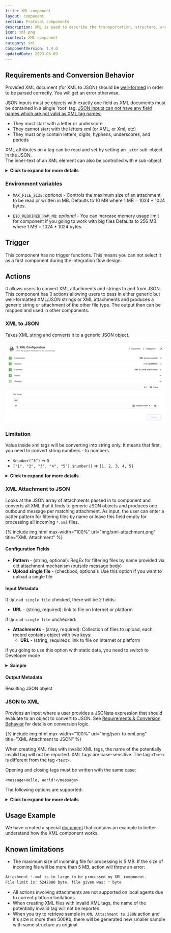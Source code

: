```yaml
---
title: XML component
layout: component
section: Protocol components
description: XML is used to describe the transportation, structure, and storage of data.
icon: xml.png
icontext: XML component
category: xml
ComponentVersion: 1.4.0
updatedDate: 2023-06-09
---
```


## Requirements and Conversion Behavior

Provided XML document (for XML to JSON) should be [well-formed](https://en.wikipedia.org/wiki/Well-formed_document) in order to be parsed correctly. You will get an error otherwise.

JSON inputs must be objects with exactly one field as XML documents must be contained in a single 'root' tag.
[JSON inputs can not have any field names which are not valid as XML tag names:](https://www.w3schools.com/xml/xml_elements.asp)

* They must start with a letter or underscore
* They cannot start with the letters xml (or XML, or Xml, etc)
* They must only contain letters, digits, hyphens, underscores, and periods

XML attributes on a tag can be read and set by setting an `_attr` sub-object in the JSON.  
The inner-text of an XML element can also be controlled with `#` sub-object.

<details close markdown="block"><summary><strong>Click to expand for more details</strong></summary>

For example:

```json
{
  "someTag": {
    "_attr": {
      "id": "my id"
    },
    "_": "my inner text"
  }
}
```

is equivalent to

```xml
<someTag id="my id">my inner text</someTag>
```

</details>

### Environment variables

* `MAX_FILE_SIZE`: *optional* - Controls the maximum size of an attachment to be read or written in MB.
  Defaults to 10 MB where 1 MB = 1024 * 1024 bytes.

* `EIO_REQUIRED_RAM_MB`: *optional* - You can increase memory usage limit for component if you going to work with big files
  Defaults to 256 MB where 1 MB = 1024 * 1024 bytes.

## Trigger

This component has no trigger functions. This means you can not select it as a first
component during the integration flow design.

## Actions

It allows users to convert XML attachments and strings to and from JSON. This component has 3 actions allowing users to pass in either generic but well-formatted XML/JSON strings or XML attachments and produces a generic string or attachment of the other file type. The output then can be mapped and used in other components.

### XML to JSON

Takes XML string and converts it to a generic JSON object.

![XML to JSON](img/xml-to-json.png)

### Limitation

Value inside xml tags will be converting into string only. It means that first, you need to convert string numbers - to numbers.

* `$number("5")` => `5`
* `["1", "2", "3", "4", "5"].$number()` => `[1, 2, 3, 4, 5]`

<details close markdown="block"><summary><strong>Click to expand for more details</strong></summary>

given xml

```xml
<note>
  <date>2015-09-01</date>
  <hour>08:30</hour>
  <to>Tove</to>
  <from>Jani</from>
  <body>Don't forget me this weekend!</body>
</note>
```

{% include img.html max-width="100%" url="img/xml-to-json-1.png" title="XML string" %}

will be converted into:

```json
{
  "note": {
    "id": "322",
    "to": "Tove",
    "from": "Jani",
    "heading": "Reminder",
    "body": "Don't forget me this weekend!"
  }
}
```

{% include img.html max-width="100%" url="img/xml-to-json-2.png" title="Convert into JSON" %}

</details>

### XML Attachment to JSON

Looks at the JSON array of attachments passed in to component and converts all
XML that it finds to generic JSON objects and produces one outbound message per
matching attachment. As input, the user can enter a patter pattern for filtering
files by name or leave this field empty for processing all incoming `*.xml` files.

{% include img.html max-width="100%" url="img/xml-attachment.png" title="XML Attachment" %}

#### Configuration Fields

* **Pattern** - (string, optional): RegEx for filtering files by name provided via old attachment mechanism (outside message body)
* **Upload single file** - (checkbox, optional): Use this option if you want to upload a single file

#### Input Metadata

If `Upload single file` checked, there will be 2 fields:
* **URL** - (string, required): link to file on Internet or platform

If `Upload single file` unchecked:
* **Attachments** - (array, required): Collection of files to upload, each record contains object with two keys:
  * **URL** - (string, required): link to file on Internet or platform

If you going to use this option with static data, you need to switch to Developer mode

<details close markdown="block"><summary><strong>Sample</strong></summary>

```json
  {
    "attachments": [
      {
        "url": "https://example.com/files/file1.xml"
      },
      {
        "url": "https://example.com/files/file2.xml"
      }
    ]
  }
  ```

</details>

#### Output Metadata

Resulting JSON object

### JSON to XML

Provides an input where a user provides a JSONata expression that should evaluate to an object to convert to JSON.
See [Requirements & Conversion Behavior](#requirements-and-conversion-behavior) for details on conversion logic.

{% include img.html max-width="100%" url="img/json-to-xml.png" title="XML Attachment to JSON" %}

When creating XML files with invalid XML tags, the name of the potentially invalid tag will not be reported. XML tags are case-sensitive. The tag `<Text>` is different from the tag `<text>`.

Opening and closing tags must be written with the same case:

`<message>Hello, World!</message>`

The following options are supported:

<details close markdown="block"><summary><strong>Click to expand for more details</strong></summary>

* **Upload XML as file to attachments**: When checked, the resulting XML will be placed directly into an attachment.
The attachment information will be provided in both the message's attachments section as well as `attachmentUrl` and `attachmentSize`
will be populated. The attachment size will be described in bytes.  
When this box is not checked, the resulting XML will be provided in the `xmlString` field.

* **Exclude XML Header/Description**: When checked, no XML header of the form `<?xml version="1.0" encoding="UTF-8" standalone="no"?>` will be prepended to the XML output.

* **Is the XML file standalone**: When checked, the xml header/description will have a value of `yes` for standalone. Otherwise, the value will be `no`. Has no effect when XML header/description is excluded.

The incoming message should have a single field `input`. When using integrator mode, this appears as the input **JSON to convert** When building mappings in developper mode, one must set the `input` property. E.g.:

```
{
  "input": {
             "someTag": {
               "_attr": {
                 "id": "my id"
               },
               "_": "my inner text"
             }
           }
}
```

{% include img.html max-width="100%" url="img/json-to-xml-2.png" title="JSON to XML" %}

</details>

## Usage Example

We have created a special [document](use-case) that contains an example to better understand how the XML component works.

## Known limitations

 *   The maximum size of incoming file for processing is 5 MB. If the size of incoming file will be more than 5 MB, action will throw an error:

```sh
Attachment *.xml is to large to be processed my XML component.
File limit is: 5242880 byte, file given was: * byte
```

- All actions involving attachments are not supported on local agents due to current platform limitations.
- When creating XML files with invalid XML tags, the name of the potentially invalid tag will not be reported.
- When you try to retrieve sample in `XML Attachment to JSON` action and it's size is more then 500Kb, there will be generated new smaller sample with same structure as original
